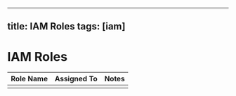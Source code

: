 
---
title: IAM Roles
tags: [iam]
---

# IAM Roles  

| Role Name | Assigned To | Notes |
|-----------|-------------|-------|
|           |             |       |
